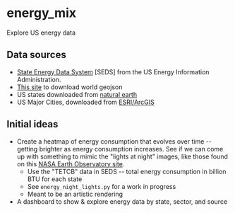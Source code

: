 # energy_mix
Explore US energy data

## Data sources

- [State Energy Data System](https://www.eia.gov/state/seds/seds-data-complete.php?sid=US#CompleteDataFile) [SEDS] from the US Energy Information Administration.
- [This site](https://geojson-maps.kyd.au) to download world geojson
- US states downloaded from [natural earth](https://www.naturalearthdata.com/downloads/110m-cultural-vectors/110m-admin-1-states-provinces/)
- US Major Cities, downloaded from [ESRI/ArcGIS](https://hub.arcgis.com/datasets/esri::usa-major-cities-3/explore)

## Initial ideas
- Create a heatmap of energy consumption that evolves over time -- getting brighter as energy consumption increases. See if we can come up with something to mimic the "lights at night" images, like those found on this [NASA Earth Observatory site](https://earthobservatory.nasa.gov/features/NightLights).
  - Use the "TETCB" data in SEDS -- total energy consumption in billion BTU for each state
  - See `energy_night_lights.py` for a work in progress
  - Meant to be an artistic rendering
- A dashboard to show & explore energy data by state, sector, and source
